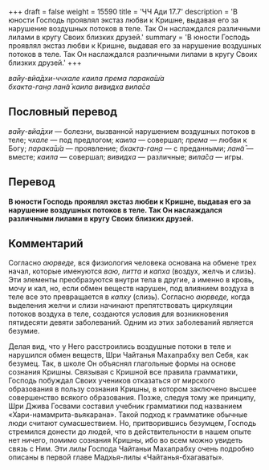 +++
draft = false
weight = 15590
title = 'ЧЧ Ади 17.7'
description = 'В юности Господь проявлял экстаз любви к Кришне, выдавая его за нарушение воздушных потоков в теле. Так Он наслаждался различными лилами в кругу Своих близких друзей.'
summary = 'В юности Господь проявлял экстаз любви к Кришне, выдавая его за нарушение воздушных потоков в теле. Так Он наслаждался различными лилами в кругу Своих близких друзей.'
+++

_ва̄йу-вйа̄дхи-ччхале каила према парака̄ш́а  
бхакта-ган̣а лан̃а̄ каила вивидха вила̄са_

## Пословный перевод

_ва̄йу_\-_вйа̄дхи_ — болезни, вызванной нарушением воздушных потоков в теле; _чхале_ — под предлогом; _каила_ — совершал; _према_ — любви к Богу; _парака̄ш́а_ — проявление; _бхакта_\-_ган̣а_ — с преданными; _лан̃а̄_ — вместе; _каила_ — совершал; _вивидха_ — различные; _вила̄са_ — игры.

## Перевод

**В юности Господь проявлял экстаз любви к Кришне, выдавая его за нарушение воздушных потоков в теле. Так Он наслаждался различными лилами в кругу Своих близких друзей.**

## Комментарий

Согласно _аюрведе,_ вся физиология человека основана на обмене трех начал, которые именуются _ваю, питта_ и _капха_ (воздух, желчь и слизь). Эти элементы преобразуются внутри тела в другие, а именно в кровь, мочу и кал, но, если обмен веществ нарушен, под влиянием воздуха в теле все это превращается в _капху_ (слизь). Согласно _аюрведе,_ когда выделения желчи и слизи начинают препятствовать циркуляции потоков воздуха в теле, создаются условия для возникновения пятидесяти девяти заболеваний. Одним из этих заболеваний является безумие.

Делая вид, что у Него расстроились воздушные потоки в теле и нарушился обмен веществ, Шри Чайтанья Махапрабху вел Себя, как безумец. Так, в школе Он объяснял глагольные формы на основе сознания Кришны. Связывая с Кришной все правила грамматики, Господь побуждал Своих учеников отказаться от мирского образования в пользу сознания Кришны, в котором заключено высшее совершенство всякого образования. Позже, следуя тому же принципу, Шри Джива Госвами составил учебник грамматики под названием «Хари-намамрита-вьякарана». Такой подход к грамматике обычные люди считают сумасшествием. Но, притворившись безумцем, Господь стремился донести до людей, что в действительности в нашем опыте нет ничего, помимо сознания Кришны, ибо во всем можно увидеть связь с Ним. Эти _лилы_ Господа Чайтаньи Махапрабху очень подробно описаны в первой главе Мадхья-лилы «Чайтанья-бхагаваты».
